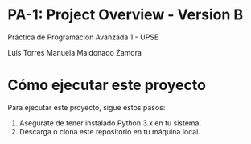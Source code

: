 # PA-1: Project Overview - Version B

Práctica de Programacion Avanzada 1 - UPSE


Luis Torres
Manuela Maldonado Zamora

# Cómo ejecutar este proyecto

Para ejecutar este proyecto, sigue estos pasos:
1. Asegúrate de tener instalado Python 3.x en tu sistema.
2. Descarga o clona este repositorio en tu máquina local.

